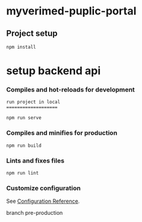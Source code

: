 # myverimed-puplic-portal

## Project setup
```
npm install
```
setup backend api
=================

### Compiles and hot-reloads for development
```
run project in local
===================

npm run serve
```

### Compiles and minifies for production
```
npm run build
```

### Lints and fixes files
```
npm run lint
```

### Customize configuration
See [Configuration Reference](https://cli.vuejs.org/config/).

branch
pre-production